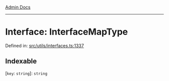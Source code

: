 [Admin Docs](/)

***

# Interface: InterfaceMapType

Defined in: [src/utils/interfaces.ts:1337](https://github.com/PalisadoesFoundation/talawa-admin/blob/main/src/utils/interfaces.ts#L1337)

## Indexable

\[`key`: `string`\]: `string`
